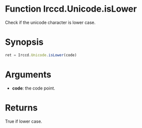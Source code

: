 # Function Irccd.Unicode.isLower

Check if the unicode character is lower case.

# Synopsis

```javascript
ret = Irccd.Unicode.isLower(code)
```

# Arguments

  - **code**: the code point.

# Returns

True if lower case.
